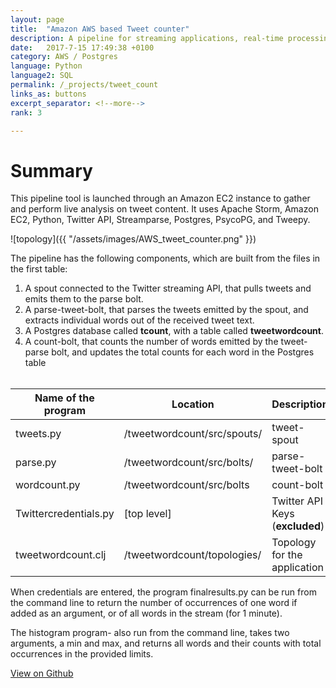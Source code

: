 ```yaml
---
layout: page
title:  "Amazon AWS based Tweet counter"
description: A pipeline for streaming applications, real-time processing, and aggregation and analysis; using Amazon AWS
date:   2017-7-15 17:49:38 +0100
category: AWS / Postgres
language: Python
language2: SQL
permalink: /_projects/tweet_count
links_as: buttons
excerpt_separator: <!--more-->
rank: 3

---
```

<div id="nav" class="clearfix">
<!-- <a href="#design">Design</a>  
<a href="#methods">Methods</a>  
<a href="#results">Results</a> -->
</div>

<h1>Summary</h1>

This pipeline tool is launched through an Amazon EC2 instance to gather and perform live analysis on tweet content. It uses Apache Storm, Amazon EC2, Python, Twitter API, Streamparse, Postgres, PsycoPG, and Tweepy.


![topology]({{ "/assets/images/AWS_tweet_counter.png"  }})
<!--more-->


The pipeline has the following components, which are built from the files in the first table:

1. A spout connected to the Twitter streaming API, that pulls tweets and emits them to the parse bolt.
2. A parse-tweet-bolt, that parses the tweets emitted by the spout, and extracts individual words out of the received tweet text.
3. A Postgres database called **tcount**, with a table called **tweetwordcount**.
3. A count-bolt, that counts the number of words emitted by the tweet-parse bolt, and updates the total counts for each word in the Postgres table
<br><br>

| Name of the program | Location | Description |  
|---------------------|----------|-------------|  
| tweets.py | /tweetwordcount/src/spouts/ | tweet-spout |  
| parse.py | /tweetwordcount/src/bolts/ | parse-tweet-bolt |  
| wordcount.py | /tweetwordcount/src/bolts | count-bolt |  
| Twittercredentials.py | [top level] | Twitter API Keys (**excluded**) |  
| tweetwordcount.clj | /tweetwordcount/topologies/ | Topology for the application |  


When credentials are entered, the program finalresults.py can be run from the command line to return the number of occurrences of one word if added as an argument, or of all words in the stream (for 1 minute).

The histogram program- also run from the command line, takes two arguments, a min and max, and returns all words and their counts with total occurrences in the provided limits.

[View on Github](https://github.com/cswavola/tweet_counter)
